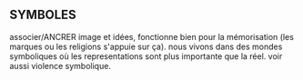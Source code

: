 ## SYMBOLES

associer/ANCRER image et idées, fonctionne bien pour la mémorisation (les marques ou les religions s'appuie sur ça). nous vivons dans des mondes symboliques où les representations sont plus importante que la réel. voir aussi violence symbolique.
